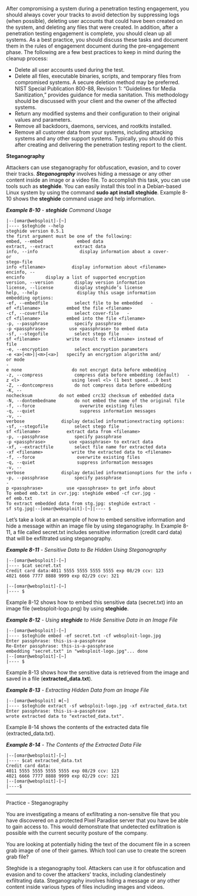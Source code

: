 After compromising a system during a penetration testing engagement, you should always cover your tracks to avoid detection by suppressing logs (when possible), deleting user accounts that could have been created on the system, and deleting any files that were created. In addition, after a penetration testing engagement is complete, you should clean up all systems. As a best practice, you should discuss these tasks and document them in the rules of engagement document during the pre-engagement phase. The following are a few best practices to keep in mind during the cleanup process:

- Delete all user accounts used during the test.
- Delete all files, executable binaries, scripts, and temporary files from compromised systems. A secure deletion method may be preferred. NIST Special Publication 800-88, Revision 1: “Guidelines for Media Sanitization,” provides guidance for media sanitation. This methodology should be discussed with your client and the owner of the affected systems.
- Return any modified systems and their configuration to their original values and parameters.
- Remove all backdoors, daemons, services, and rootkits installed.
- Remove all customer data from your systems, including attacking systems and any other support systems. Typically, you should do this after creating and delivering the penetration testing report to the client.

**Steganography**

Attackers can use steganography for obfuscation, evasion, and to cover their tracks. **_Steganography_** involves hiding a message or any other content inside an image or a video file. To accomplish this task, you can use tools such as **steghide**. You can easily install this tool in a Debian-based Linux system by using the command **sudo apt install steghide**. Example 8-10 shows the **steghide** command usage and help information.

**_Example 8-10_** _-_ **_steghide_** _Command Usage_

```
|--[omar@websploit]-[~]
|---- $steghide --help
steghide version 0.5.1
the first argument must be one of the following: 
embed, --embed             embed data 
extract, --extract        extract data 
info, --info                display information about a cover- 
or                               
stego-file   
info <filename>          display information about <filename> 
encinfo, --encinfo        display a list of supported encryption                               algorithms 
version, --version        display version information 
license, --license        display steghide’s license 
help, --help               display this usage information
embedding options: 
-ef, --embedfile          select file to be embedded   -ef <filename>          embed the file <filename> 
-cf, --coverfile          select cover-file   -cf <filename>          embed into the file <filename> 
-p, --passphrase          specify passphrase   
-p <passphrase>         use <passphrase> to embed data 
-sf, --stegofile          select stego file   -sf <filename>          write result to <filename> instead of                              cover-file 
-e, --encryption          select encryption parameters   
-e <a>[<m>]|<m>[<a>]   specify an encryption algorithm and/
or mode   
-
e none                   do not encrypt data before embedding 
-z, --compress            compress data before embedding (default)   -z <l>                    using level <l> (1 best speed...9 best                              compression) 
-Z, --dontcompress        do not compress data before embedding 
-K, --nochecksum          do not embed crc32 checksum of embedded data 
-N, --dontembedname       do not embed the name of the original file 
-f, --force                 overwrite existing files 
-q, --quiet                 suppress information messages 
-v, --verbose              display detailed informationextracting options: 
-sf, --stegofile          select stego file   -sf <filename>          extract data from <filename> 
-p, --passphrase          specify passphrase   
-p <passphrase>         use <passphrase> to extract data 
-xf, --extractfile        select file name for extracted data   
-xf <filename>           write the extracted data to <filename> 
-f, --force                overwrite existing files 
-q, --quiet                suppress information messages 
-v, --verbose              display detailed informationoptions for the info command: 
-p, --passphrase          specify passphrase   
-p <passphrase>         use <passphrase> to get info about                              embedded data
To embed emb.txt in cvr.jpg: steghide embed -cf cvr.jpg -
ef emb.txt
To extract embedded data from stg.jpg: steghide extract -
sf stg.jpg|--[omar@websploit]-[~]|---- $
```

Let’s take a look at an example of how to embed sensitive information and hide a message within an image file by using steganography. In Example 8-11, a file called secret.txt includes sensitive information (credit card data) that will be exfiltrated using steganography.

**_Example 8-11_** _-_ _Sensitive Data to Be Hidden Using Steganography_

```
|--[omar@websploit]-[~]
|---- $cat secret.txt
Credit card data:4011 5555 5555 5555 5555 exp 08/29 ccv: 123
4021 6666 7777 8888 9999 exp 02/29 ccv: 321

|--[omar@websploit]-[~]
|---- $ 
```

Example 8-12 shows how to embed this sensitive data (secret.txt) into an image file (websploit-logo.png) by using **steghide**.

**_Example 8-12_** _-_ _Using_ **_steghide_** _to Hide Sensitive Data in an Image File_

```
|--[omar@websploit]-[~]
|---- $steghide embed -ef secret.txt -cf websploit-logo.jpg
Enter passphrase: this-is-a-passphrase
Re-Enter passphrase: this-is-a-passphrase
embedding "secret.txt" in "websploit-logo.jpg"... done
|--[omar@websploit]-[~]
|---- $ 
```

Example 8-13 shows how the sensitive data is retrieved from the image and saved in a file (**extracted_data.txt**).

**_Example 8-13_** _-_ _Extracting Hidden Data from an Image File_

```
|--[omar@websploit] ⊠[~]
|---- $steghide extract -sf websploit-logo.jpg -xf extracted_data.txt
Enter passphrase: this-is-a-passphrase
wrote extracted data to "extracted_data.txt".
```

Example 8-14 shows the contents of the extracted data file (extracted_data.txt).

**_Example 8-14_** _-_ _The Contents of the Extracted Data File_

```
|--[omar@websploit]-[~]
|---- $cat extracted_data.txt
Credit card data:
4011 5555 5555 5555 5555 exp 08/29 ccv: 123
4021 6666 7777 8888 9999 exp 02/29 ccv: 321
|--[omar@websploit]-[~]
|----$
```


---

Practice - Steganography

You are investigating a means of exfiltrating a non-sensitve file that you have discovered on a protected Pixel Paradise server that you have be able to gain access to. This would demonstrate that undetected exfiltration is possible with the current security posture of the company.

You are looking at potentially hiding the text of the document file in a screen grab image of one of their games. Which tool can use to create the screen grab file?

Steghide is a steganography tool. Attackers can use it for obfuscation and evasion and to cover the attackers' tracks, including clandestinely exfiltrating data. Steganography involves hiding a message or any other content inside various types of files including images and videos.